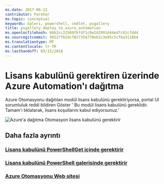 ```yaml
---
ms.date: 2017-06-12
contributor: Farehar
ms.topic: conceptual
keywords: Galeri, powershell, cmdlet, psgallery
title: psgallery_deploy_to_azure_automation
ms.openlocfilehash: 6bb2cc22569fbfdf1c8e2d2991d44e47c62cfd44
ms.sourcegitcommit: 99227f62dcf827354770eb2c3e95c5cf6a3118b4
ms.translationtype: MT
ms.contentlocale: tr-TR
ms.lasthandoff: 03/15/2018
---
```

<a name="require-license-acceptance-on-deploy-to-azure-automation"></a>Lisans kabulünü gerektiren üzerinde Azure Automation'ı dağıtma
===========================

Azure Otomasyonu dağıtılan modül lisans kabulünü gerektiriyorsa, portal UI sorumluluk reddi bildiren Göster ' Bu modül lisans kabulünü gereklidir. Tamam'ı tıklatarak, lisans koşullarını kabul ediyorsunuz.'


![Azure'a dağıtma Otomasyon lisans kabulünü gerektirir](Images/DeployToAzureAutomationRequireLicenseAcceptanceDisclaimer.png)


## <a name="more-details"></a>Daha fazla ayrıntı
### <a name="require-license-acceptance-in-powershellgetpsgetmodulerequirelicenseacceptancemd"></a>[Lisans kabulünü PowerShellGet içinde gerektirir](../psget/module/RequireLicenseAcceptance.md)
### <a name="require-license-acceptance-in-powershell-gallerypsgalleryrequireslicenseacceptancemd"></a>[Lisans kabulünü PowerShell galerisinde gerektirir](psgallery_requires_license_acceptance.md)
### <a name="azure-automation-websitehttpazuremicrosoftcomservicesautomation"></a>[Azure Otomasyonu Web sitesi](http://azure.microsoft.com/services/automation/)

